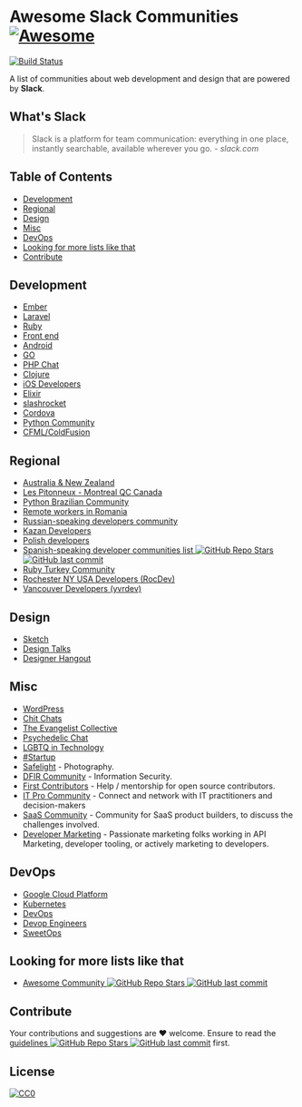 # Awesome Slack Communities [![Awesome](https://cdn.rawgit.com/sindresorhus/awesome/d7305f38d29fed78fa85652e3a63e154dd8e8829/media/badge.svg)](https://github.com/sindresorhus/awesome)
[![Build Status](https://api.travis-ci.org/filipelinhares/awesome-slack.svg)](https://travis-ci.org/filipelinhares/awesome-slack)

A list of communities about web development and design that are powered by **Slack**.

## What's Slack
> Slack is a platform for team communication: everything in one place, instantly searchable, available wherever you go. *- slack.com*

## Table of Contents
- [Development](#development)
- [Regional](#regional)
- [Design](#design)
- [Misc](#misc)
- [DevOps](#devops)
- [Looking for more lists like that](#looking-for-more-lists-like-that)
- [Contribute](#contribute)

## Development
- [Ember](https://ember-community-slackin.herokuapp.com/)
- [Laravel](https://larachat.co/)
- [Ruby](https://rubydevelopers.typeform.com/to/l7WVWl)
- [Front end](https://frontenddevelopers.org/)
- [Android](https://androidchat.co/)
- [GO](https://docs.google.com/forms/d/e/1FAIpQLScNsNXbz2SCLH5hVNoZS0C70nPAXv730SW9F3K1g6iVvlcUTg/viewform?fbzx=4754263898376949596)
- [PHP Chat](https://phpchat.co)
- [Clojure](http://clojurians.net/)
- [iOS Developers](https://ios-developers.io/)
- [Elixir](https://elixir-slackin.herokuapp.com/)
- [slashrocket](https://slashrocket.io/)
- [Cordova](http://slack.cordova.io/)
- [Python Community](https://pythoncommunity.herokuapp.com/)
- [CFML/ColdFusion](https://cfml-slack.herokuapp.com/)


## Regional
- [Australia & New Zealand](http://devanz.co)
- [Les Pitonneux - Montreal QC Canada](https://pitonneux.slack.com)
- [Python Brazilian Community](http://slack-pythonbrasil.herokuapp.com/)
- [Remote workers in Romania](weworkremotely.slack.com/)
- [Russian-speaking developers community](https://rusdevs.herokuapp.com/)
- [Kazan Developers](https://devkzn.slack.com/)
- [Polish developers](http://slackin.devstyle.pl/)
- [Spanish-speaking developer communities list ![GitHub Repo Stars](https://img.shields.io/github/stars/comunidad-tecnologica/awesome-spanish-slack-dev-groups) ![GitHub last commit](https://img.shields.io/github/last-commit/comunidad-tecnologica/awesome-spanish-slack-dev-groups)](https://github.com/comunidad-tecnologica/awesome-spanish-slack-dev-groups)
- [Ruby Turkey Community](https://rubytr.herokuapp.com/)
- [Rochester NY USA Developers (RocDev)](https://rocdev.org/)
- [Vancouver Developers (yvrdev)](https://yvrdev.slack.com/)

## Design
- [Sketch](http://teamsketch.io/)
- [Design Talks](https://docs.google.com/forms/d/e/1FAIpQLSeKT_LC8kKTzJ4JjmgVQVpfl24i1qBkjJ7TYyQcNHL7fBQkYQ/viewform?c=0&w=1)
- [Designer Hangout](https://www.designerhangout.co/)

## Misc
- [WordPress](https://make.wordpress.org/chat/)
- [Chit Chats](http://www.chitchats.co/)
- [The Evangelist Collective](https://github.com/evangelistcollective/)
- [Psychedelic Chat](http://psychedelicchat.com/)
- [LGBTQ in Technology](https://lgbtq.technology/)
- [#Startup](http://startup.chat)
- [Safelight](http://safelight.herokuapp.com/) - Photography.
- [DFIR Community](https://rishi28.typeform.com/to/sTbTI8) - Information Security.
- [First Contributors](https://firstcontributors.slack.com/join/shared_invite/enQtNjkxNzQwNzA2MTMwLTVhMWJjNjg2ODRlNWZhNjIzYjgwNDIyZWYwZjhjYTQ4OTBjMWM0MmFhZDUxNzBiYzczMGNiYzcxNjkzZDZlMDM#/) - Help / mentorship for open source contributors.
- [IT Pro Community](https://www.electric.ai/it-pro-slack) - Connect and network with IT practitioners and decision-makers
- [SaaS Community](https://join.slack.com/t/saas-hgv7803/shared_invite/zt-qwvrywyr-8DmSpEzBiSWD2WQuB9r9pw) - Community for SaaS product builders, to discuss the challenges involved.
- [Developer Marketing](https://marketingto.dev/) - Passionate marketing folks working in API Marketing, developer tooling, or actively marketing to developers.

## DevOps
- [Google Cloud Platform](http://bit.ly/gcp-slack)
- [Kubernetes](http://slack.kubernetes.io/)
- [DevOps](https://devopschat.co/)
- [Devop Engineers](https://www.devopsengineers.com/)
- [SweetOps](https://slack.cloudposse.com/)
## Looking for more lists like that
- [Awesome Community ![GitHub Repo Stars](https://img.shields.io/github/stars/phpearth/awesome-community) ![GitHub last commit](https://img.shields.io/github/last-commit/phpearth/awesome-community)](https://github.com/phpearth/awesome-community)

## Contribute
Your contributions and suggestions are :heart: welcome. Ensure to read the [guidelines ![GitHub Repo Stars](https://img.shields.io/github/stars/filipelinhares/awesome-slack) ![GitHub last commit](https://img.shields.io/github/last-commit/filipelinhares/awesome-slack)](https://github.com/filipelinhares/awesome-slack/blob/master/CONTRIBUTING.md) first.

## License
[![CC0](http://mirrors.creativecommons.org/presskit/buttons/88x31/svg/cc-zero.svg)](https://creativecommons.org/publicdomain/zero/1.0/)
